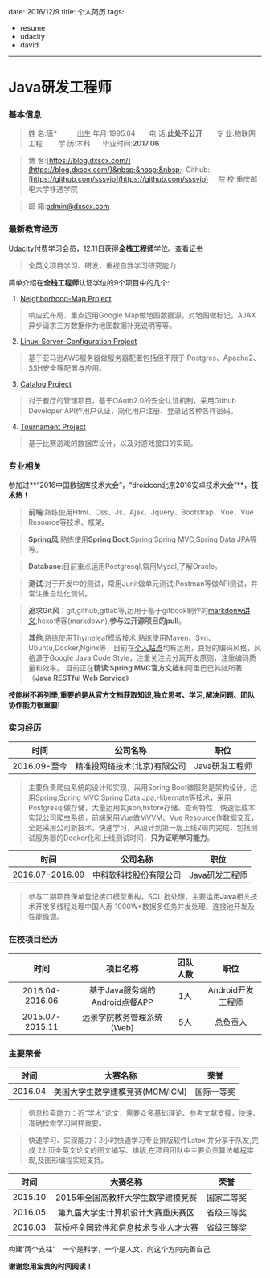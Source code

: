 date: 2016/12/9
title: 个人简历
tags: 
- resume
- udacity
- david
---

# Java研发工程师
### 基本信息
> 姓&nbsp;名:唐\* &nbsp;&nbsp;&nbsp;&nbsp;&nbsp;&nbsp;&nbsp;&nbsp; 出生&nbsp;年月:1995.04 &nbsp;&nbsp;&nbsp;&nbsp;&nbsp;&nbsp;电&nbsp;话:**此处不公开** &nbsp;&nbsp;&nbsp;&nbsp;&nbsp;&nbsp;专&nbsp;业:物联网工程 &nbsp;&nbsp;&nbsp;&nbsp; &nbsp;&nbsp;学&nbsp;历:本科 &nbsp;&nbsp;&nbsp;&nbsp; 毕业时间:**2017.06**

>博&nbsp;客:[https://blog.dxscx.com/](https://blog.dxscx.com/)&nbsp;&nbsp;&nbsp;&nbsp; Github:[https://github.com/sssvip](https://github.com/sssvip) &nbsp;&nbsp;&nbsp;&nbsp;院&nbsp;校:重庆邮电大学移通学院

>邮&nbsp;箱:[admin@dxscx.com](mailto:admin@dxscx.com)

<!-- more -->
### 最新教育经历
[Udacity](http://cn.udacity.com/)付费学习会员，12.11日获得**全栈工程师**学位。[查看证书](http://down.dxscx.com/nano-degree.pdf)
> 全英文项目学习、研发，重视自我学习研究能力

简单介绍在**全栈工程师**认证学位的9个项目中的几个:

1. [Neighborhood-Map Project](https://github.com/sssvip/udacity-neighborhood-map)
> 响应式布局、重点运用Google Map做地图数据源，对地图做标记，AJAX异步请求三方数据作为地图数据补充说明等等。
2. [Linux-Server-Configuration Project](https://github.com/sssvip/udacity-linux-server-configuration)
> 基于亚马逊AWS服务器做服务器配置包括但不限于:Postgres、Apache2、SSH安全等配置与应用。
3. [Catalog Project](https://github.com/sssvip/fullstack-nanodegree-vm/tree/master/vagrant/catalog)
> 对于餐厅的管理项目，基于OAuth2.0的安全认证机制，采用Github Developer API作用户认证，简化用户注册、登录记各种各样密码。
4. [Tournament Project](https://github.com/sssvip/fullstack-nanodegree-vm/tree/master/vagrant/tournament)
> 基于比赛游戏的数据库设计，以及对游戏接口的实现。

### 专业相关
参加过**“2016中国数据库技术大会”，“droidcon北京2016安卓技术大会”**，**技术热！**
> **前端**:熟练使用Html、Css、Js、Ajax、Jquery、Bootstrap、Vue、Vue Resource等技术、框架。

> **Spring风**:熟练使用**Spring Boot**,Spring,Spring MVC,Spring Data JPA等等。

> **Database**:目前重点运用Postgresql,常用Mysql,了解Oracle。

> **测试**:对于开发中的测试，常用Junit做单元测试;Postman等做API测试，并常注重自动化测试。

> **追求Git风**：git,github,gitlab等,运用于基于gitbook制作的[markdonw讲义](http://markdown.dxscx.com),hexo博客(markdown),**参与过开源项目的pull**。

> **其他**:熟练使用Thymeleaf模版技术,熟练使用Maven、Svn、Ubuntu,Docker,Nginx等，目前在[个人站点](https://www.dxscx.com)均有运用，良好的编码风格，风格源于Google Java Code Style，注重关注点分离开发原则，注重编码质量和效率。
> 目前正在**精读**:**Spring MVC官方文档**和阿里巴巴韩陆所著《**Java RESTful Web Service**》

**技能树不再列举,重要的是从官方文档获取知识,独立思考、学习,解决问题、团队协作能力很重要!**

### 实习经历

|时间|公司名称|职位|
|:--:|:--:|:--:|
|2016.09-至今|精准投网络技术(北京)有限公司|Java研发工程师|

> 主要负责爬虫系统的设计和实现，采用Spring Boot微服务是架构设计，运用Spring,Spring MVC,Spring Data Jpa,Hibernate等技术，采用Postgresql做存储，大量运用其json,hstore存储、查询特性，快速低成本实现公司爬虫系统，前端采用Vue做MVVM、Vue Resource作数据交互，全是采用公司新技术，快速学习，从设计到第一版上线2周内完成，包括测试服务器的Docker化和上线测试时间，**只为证明学习能力**。


|时间|公司名称|职位|
|:--:|:--:|:--:|
|2016.07-2016.09|中科软科技股份有限公司|Java研发工程师|

> 参与二期项目保单登记接口模型重构，SQL 批处理，主要运用**Java**相关技术开发多线程处理中国人寿 1000W+数据多任务并发处理、连接池开发及性能微调。 

### 在校项目经历

|时间|项目名称|团队人数|职位|
|:--:|:--:|:--:|:--:|
|2016.04-2016.06|基于Java服务端的Android点餐APP|1人|Android开发工程师|
|2015.07-2015.11|远景学院教务管理系统(Web)|5人|总负责人|

### 主要荣誉
|时间|大赛名称|荣誉|
|:--:|:--:|:--:|
|2016.04|美国大学生数学建模竞赛(MCM/ICM)|国际一等奖|

>信息检索能力：近“学术”论文，需要众多基础理论、参考文献支撑，快速、准确检索学习同样重要。

> 快速学习、实现能力：2小时快速学习专业排版软件Latex 并分享于队友,完成 22 页全英文论文的图文编写、排版,在项目团队中主要负责算法编程实现,及图形编程实现支持。


|时间|大赛名称|荣誉|
|:--:|:--:|:--:|
|2015.10|2015年全国高教杯大学生数学建模竞赛|国家二等奖|
|2016.05|第九届大学生计算机设计大赛重庆赛区|省级三等奖|
|2016.03|蓝桥杯全国软件和信息技术专业人才大赛|省级三等奖|

构建‘两个支柱”：一个是科学，一个是人文，向这个方向完善自己

**谢谢您用宝贵的时间阅读！**